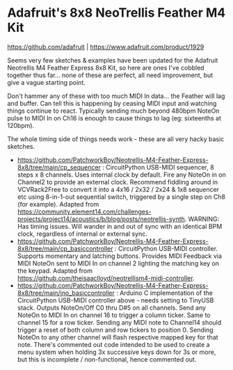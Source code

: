 # Adafruit's 8x8 NeoTrellis Feather M4 Kit
https://github.com/adafruit | https://www.adafruit.com/product/1929

Seems very few sketches &amp; examples have been updated for the Adafruit Neotrellis M4 Feather Express 8x8 Kit, so here are ones I've cobbled together thus far... none of these are perfect, all need improvement, but give a vague starting point.

Don't hammer any of these with too much MIDI In data... the Feather will lag and buffer. Can tell this is happening by ceasing MIDI input and watching things continue to react. Typically sending much beyond 480bpm NoteOn pulse to MIDI In on Ch16 is enough to cause things to lag (eg: sixteenths at 120bpm). 

The whole timing side of things needs work - these are all very hacky basic sketches.

- https://github.com/PatchworkBoy/Neotrellis-M4-Feather-Express-8x8/tree/main/cp_sequencer : CircuitPython USB-MIDI sequencer, 8 steps x 8 channels. Uses internal clock by default. Fire any NoteOn in on Channel2 to provide an external clock. Recommend fiddling around in VCVRack2Free to convert it into a 4x16 / 2x32 / 2x24 & 1x8 sequencer etc using 8-in-1-out sequential switch, triggered by a single step on Ch8 (for example). Adapted from https://community.element14.com/challenges-projects/project14/acoustics/b/blog/posts/neotrellis-synth. WARNING: Has timing issues. Will wander in and out of sync with an identical BPM clock, regardless of internal or external sync. 
- https://github.com/PatchworkBoy/Neotrellis-M4-Feather-Express-8x8/tree/main/cp_basiccontroller : CircuitPython USB-MIDI controller. Supports momentary and latching buttons. Provides MIDI Feedback via MIDI NoteOn sent to MIDI In on channel 2 lighting the matching key on the keypad. Adapted from https://github.com/theisaaclloyd/neotrellism4-midi-controller.
- https://github.com/PatchworkBoy/Neotrellis-M4-Feather-Express-8x8/tree/main/ino_basiccontroller : Arduino C implementation of the CircuitPython USB-MIDI controller above - needs setting to TinyUSB stack. Outputs NoteOn/Off C0 thru D#5 on all channels. Send any NoteOn to MIDI In on channel 16 to trigger a column ticker. Same to channel 15 for a row ticker. Sending any MIDI note to Channel14 should trigger a reset of both column and row tickers to position 0. Sending NoteOn to any other channel will flash respective mapped key for that note. There's commented out code intended to be used to create a menu system when holding 3x successive keys down for 3s or more, but this is incomplete / non-functional, hence commented out.
